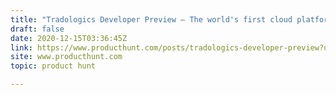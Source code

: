 ```yaml
---
title: "Tradologics Developer Preview — The world's first cloud platform for programmatic trading"
draft: false
date: 2020-12-15T03:36:45Z
link: https://www.producthunt.com/posts/tradologics-developer-preview?utm_medium=RSS&utm_source=hune
site: www.producthunt.com
topic: product hunt  

---
```

